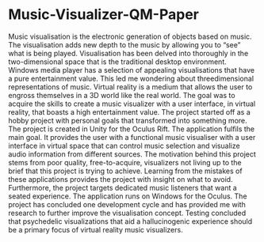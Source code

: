 # Music-Visualizer-QM-Paper

Music visualisation is the electronic generation of objects based on music. The
visualisation adds new depth to the music by allowing you to “see” what is being played.
Visualisation has been delved into thoroughly in the two-dimensional space that is the
traditional desktop environment. Windows media player has a selection of appealing
visualisations that have a pure entertainment value. This led me wondering about threedimensional representations of music. Virtual reality is a medium that allows the user to
engross themselves in a 3D world like the real world.
The goal was to acquire the skills to create a music visualizer with a user interface, in
virtual reality, that boasts a high entertainment value. The project started off as a hobby
project with personal goals that transformed into something more. The project is created
in Unity for the Oculus Rift. The application fulfils the main goal. It provides the user with
a functional music visualiser with a user interface in virtual space that can control music
selection and visualize audio information from different sources.
The motivation behind this project stems from poor quality, free-to-acquire, visualizers
not living up to the brief that this project is trying to achieve. Learning from the mistakes
of these applications provides the project with insight on what to avoid. Furthermore, the
project targets dedicated music listeners that want a seated experience.
The application runs on Windows for the Oculus. The project has concluded one
development cycle and has provided me with research to further improve the
visualisation concept. Testing concluded that psychedelic visualizations that aid a
hallucinogenic experience should be a primary focus of virtual reality music visualizers. 
